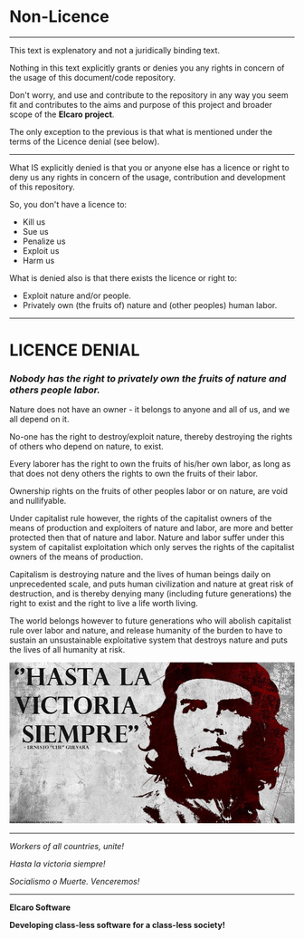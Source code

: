 # Non-Licence

---

This text is explenatory and not a juridically binding text.

Nothing in this text explicitly grants or denies you any rights in concern of the usage of this document/code repository.

Don't worry, and use and contribute to the repository in any way you seem fit and contributes to the aims and purpose of this project and broader scope of the **Elcaro project**. 

The only exception to the previous is that what is mentioned under the terms of the Licence denial (see below).

---

What IS explicitly denied is that you or anyone else has a licence or right to deny us any rights in concern of the usage, contribution and development of this repository.

So, you don't have a licence to:
* Kill us
* Sue us
* Penalize us
* Exploit us
* Harm us

What is denied also is that there exists the licence or right to:
* Exploit nature and/or people.
* Privately own (the fruits of) nature and (other peoples) human labor.

---

# LICENCE DENIAL

### *Nobody has the right to privately own the fruits of nature and others people labor.*

Nature does not have an owner - it belongs to anyone and all of us, and we all depend on it.

No-one has the right to destroy/exploit nature, thereby destroying the rights of others who depend on nature, to exist.

Every laborer has the right to own the fruits of his/her own labor, as long as that does not deny others the rights to own the fruits of their labor.

Ownership rights on the fruits of other peoples labor or on nature, are void and nullifyable. 

Under capitalist rule however, the rights of the capitalist owners of the means of production and exploiters of nature and labor, are more and better protected then that of nature and labor. Nature and labor suffer under this system of capitalist exploitation which only serves the rights of the capitalist owners of the means of production.

Capitalism is destroying nature and the lives of human beings daily on unprecedented scale, and puts human civilization and nature at great risk of destruction, and is thereby denying many (including future generations) the right to exist and the right to live a life worth living.

The world belongs however to future generations who will abolish capitalist rule over labor and nature, and release humanity of the burden to have to sustain an unsustainable exploitative system that destroys nature and puts the lives of all humanity at risk.


![Hasta la Victoria Siempre](img/hasta_la_victoria_siempre.jpg)

---

*Workers of all countries, unite!*

*Hasta la victoria siempre!*

*Socialismo o Muerte. Venceremos!*

---

**Elcaro Software**

**Developing class-less software for a class-less society!**
